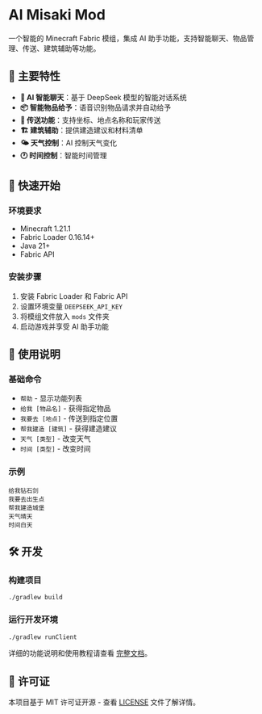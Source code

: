 # AI Misaki Mod

一个智能的 Minecraft Fabric 模组，集成 AI 助手功能，支持智能聊天、物品管理、传送、建筑辅助等功能。

## 🌟 主要特性

- **🤖 AI 智能聊天**：基于 DeepSeek 模型的智能对话系统
- **📦 智能物品给予**：语音识别物品请求并自动给予
- **🚀 传送功能**：支持坐标、地点名称和玩家传送
- **🏗️ 建筑辅助**：提供建造建议和材料清单
- **🌤️ 天气控制**：AI 控制天气变化
- **🕐 时间控制**：智能时间管理

## 🚀 快速开始

### 环境要求
- Minecraft 1.21.1
- Fabric Loader 0.16.14+
- Java 21+
- Fabric API

### 安装步骤
1. 安装 Fabric Loader 和 Fabric API
2. 设置环境变量 `DEEPSEEK_API_KEY`
3. 将模组文件放入 `mods` 文件夹
4. 启动游戏并享受 AI 助手功能

## 📖 使用说明

### 基础命令
- `帮助` - 显示功能列表
- `给我 [物品名]` - 获得指定物品
- `我要去 [地点]` - 传送到指定位置
- `帮我建造 [建筑]` - 获得建造建议
- `天气 [类型]` - 改变天气
- `时间 [类型]` - 改变时间

### 示例
```
给我钻石剑
我要去出生点
帮我建造城堡
天气晴天
时间白天
```

## 🛠️ 开发

### 构建项目
```bash
./gradlew build
```

### 运行开发环境
```bash
./gradlew runClient
```

详细的功能说明和使用教程请查看 [完整文档](README_MOD.md)。

## 📄 许可证

本项目基于 MIT 许可证开源 - 查看 [LICENSE](LICENSE) 文件了解详情。
